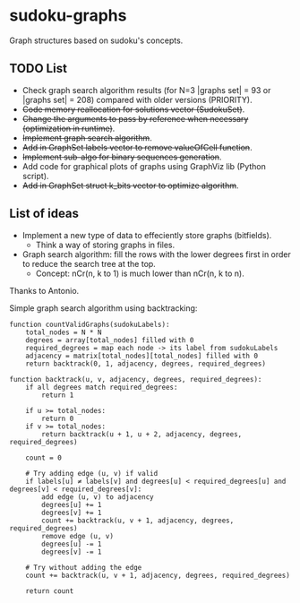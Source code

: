 # sudoku-graphs
Graph structures based on sudoku's concepts.

## TODO List

* Check graph search algorithm results (for N=3 |graphs set| = 93 or |graphs set| = 208) compared with older versions (PRIORITY).
* ~~Code memory reallocation for solutions vector (SudokuSet)~~.
* ~~Change the arguments to pass by reference when necessary (optimization in runtime)~~.
* ~~Implement graph search algorithm~~.
* ~~Add in GraphSet labels vector to remove valueOfCell function~~.
* ~~Implement sub-algo for binary sequences generation~~.
* Add code for graphical plots of graphs using GraphViz lib (Python script).
* ~~Add in GraphSet struct k_bits vector to optimize algorithm~~.

## List of ideas

* Implement a new type of data to effeciently store graphs (bitfields).
    * Think a way of storing graphs in files.
* Graph search algorithm: fill the rows with the lower degrees first in order to reduce the search tree at the top.
    * Concept: nCr(n, k to 1) is much lower than nCr(n, k to n).


Thanks to Antonio.

Simple graph search algorithm using backtracking:

```
function countValidGraphs(sudokuLabels):
    total_nodes = N * N
    degrees = array[total_nodes] filled with 0
    required_degrees = map each node -> its label from sudokuLabels
    adjacency = matrix[total_nodes][total_nodes] filled with 0
    return backtrack(0, 1, adjacency, degrees, required_degrees)

function backtrack(u, v, adjacency, degrees, required_degrees):
    if all degrees match required_degrees:
        return 1

    if u >= total_nodes:
        return 0
    if v >= total_nodes:
        return backtrack(u + 1, u + 2, adjacency, degrees, required_degrees)

    count = 0

    # Try adding edge (u, v) if valid
    if labels[u] ≠ labels[v] and degrees[u] < required_degrees[u] and degrees[v] < required_degrees[v]:
        add edge (u, v) to adjacency
        degrees[u] += 1
        degrees[v] += 1
        count += backtrack(u, v + 1, adjacency, degrees, required_degrees)
        remove edge (u, v)
        degrees[u] -= 1
        degrees[v] -= 1

    # Try without adding the edge
    count += backtrack(u, v + 1, adjacency, degrees, required_degrees)

    return count
```
